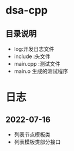 # dsa-cpp


## 目录说明
- log:开发日志文件
- include :头文件
- main.cpp :测试文件
- main.o 生成的测试程序




# 日志
## 2022-07-16
- 列表节点模板类
- 列表模板类部分接口
